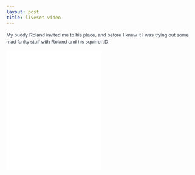 ```yaml
---
layout: post
title: liveset video
---
```


<span style="color: rgb(55, 64, 78); font-family: 'lucida grande', tahoma, verdana, arial, sans-serif; font-size: 13px; font-style: normal; line-height: 18px; ">My buddy Roland invited me to his place, and before I knew it I was trying out some mad funky stuff with Roland and his squirrel :D
</span>
<div>
<span style="color: rgb(55, 64, 78); font-family: 'lucida grande', tahoma, verdana, arial, sans-serif; font-size: 13px; font-style: normal; line-height: 18px; ">  

</span>
</div>
<div>
<span style="color: rgb(55, 64, 78); font-family: 'lucida grande', tahoma, verdana, arial, sans-serif; font-size: 13px; font-style: normal; line-height: 18px; ">  

</span>
<iframe allowfullscreen="" frameborder="0" height="315" src="//www.youtube.com/embed/5uZxZFc5P1s" width="250">
</iframe>
</div>